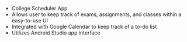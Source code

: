  - College Scheduler App
 - Allows user to keep track of exams, assignments, and classes within a easy-to-use UI
 - Integrated with Google Calendar to keep track of a to-do list
 - Utilizes Android Studio app interface
